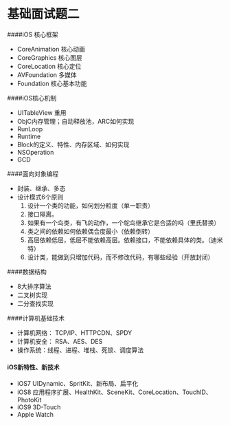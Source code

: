 # 基础面试题二
####iOS 核心框架
* CoreAnimation   核心动画
* CoreGraphics   核心图层
* CoreLocation   核心定位
* AVFoundation   多媒体
* Foundation     核心基本功能

####iOS核心机制
* UITableView 重用
* ObjC内存管理；自动释放池，ARC如何实现
* RunLoop
* Runtime
* Block的定义、特性、内存区域、如何实现
* NSOperation
* GCD

####面向对象编程
* 封装、继承、多态
* 设计模式6个原则  
   1. 设计一个类的功能，如何划分粒度（单一职责）  
   2. 接口隔离。  
   3. 如果有一个鸟类，有飞的动作，一个鸵鸟继承它是合适的吗（里氏替换）  
   4. 类之间的依赖如何依赖偶合度最小（依赖倒转）  
   5. 高层依赖低层，低层不能依赖高层。依赖接口，不能依赖具体的类。（迪米特）  
   6. 设计类，能做到只增加代码，而不修改代码，有哪些经验（开放封闭） 

####数据结构
* 8大排序算法
* 二叉树实现
* 二分查找实现

####计算机基础技术
* 计算机网络： TCP/IP、HTTPCDN、SPDY
* 计算机安全： RSA、AES、DES
* 操作系统：线程、进程、堆栈、死锁、调度算法

#### iOS新特性、新技术
* iOS7 UIDynamic、SpritKit、新布局、扁平化
* iOS8 应用程序扩展、HealthKit、SceneKit、CoreLocation、TouchID、PhotoKit
* iOS9 3D-Touch
* Apple Watch